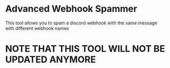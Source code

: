 # Advanced Webhook Spammer
This tool allows you to spam a discord webhook with the same message with different webhook names
# NOTE THAT THIS TOOL WILL NOT BE UPDATED ANYMORE
